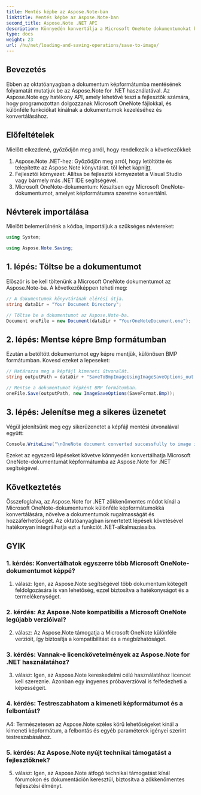 ```yaml
---
title: Mentés képbe az Aspose.Note-ban
linktitle: Mentés képbe az Aspose.Note-ban
second_title: Aspose.Note .NET API
description: Könnyedén konvertálja a Microsoft OneNote dokumentumokat képformátumba BMP-ben az Aspose.Note for .NET segítségével. Zökkenőmentes integráció, egyszerű lépések és robusztus funkcionalitás.
type: docs
weight: 23
url: /hu/net/loading-and-saving-operations/save-to-image/
---
```

## Bevezetés

Ebben az oktatóanyagban a dokumentum képformátumba mentésének folyamatát mutatjuk be az Aspose.Note for .NET használatával. Az Aspose.Note egy hatékony API, amely lehetővé teszi a fejlesztők számára, hogy programozottan dolgozzanak Microsoft OneNote fájlokkal, és különféle funkciókat kínálnak a dokumentumok kezeléséhez és konvertálásához.

## Előfeltételek

Mielőtt elkezdené, győződjön meg arról, hogy rendelkezik a következőkkel:

1.  Aspose.Note .NET-hez: Győződjön meg arról, hogy letöltötte és telepítette az Aspose.Note könyvtárat. től lehet kapni[itt](https://releases.aspose.com/note/net/).
2. Fejlesztői környezet: Állítsa be fejlesztői környezetét a Visual Studio vagy bármely más .NET IDE segítségével.
3. Microsoft OneNote-dokumentum: Készítsen egy Microsoft OneNote-dokumentumot, amelyet képformátumra szeretne konvertálni.

## Névterek importálása

Mielőtt belemerülnénk a kódba, importáljuk a szükséges névtereket:

```csharp
using System;

using Aspose.Note.Saving;
```

## 1. lépés: Töltse be a dokumentumot

Először is be kell töltenünk a Microsoft OneNote dokumentumot az Aspose.Note-ba. A következőképpen teheti meg:

```csharp
// A dokumentumok könyvtárának elérési útja.
string dataDir = "Your Document Directory";

// Töltse be a dokumentumot az Aspose.Note-ba.
Document oneFile = new Document(dataDir + "YourOneNoteDocument.one");
```

## 2. lépés: Mentse képre Bmp formátumban

Ezután a betöltött dokumentumot egy képre mentjük, különösen BMP formátumban. Kovesd ezeket a lepeseket:

```csharp
// Határozza meg a képfájl kimeneti útvonalát.
string outputPath = dataDir + "SaveToBmpImageUsingImageSaveOptions_out.bmp";

// Mentse a dokumentumot képként BMP formátumban.
oneFile.Save(outputPath, new ImageSaveOptions(SaveFormat.Bmp));
```

## 3. lépés: Jelenítse meg a sikeres üzenetet

Végül jelenítsünk meg egy sikerüzenetet a képfájl mentési útvonalával együtt:

```csharp
Console.WriteLine("\nOneNote document converted successfully to image in BMP format.\nFile saved at " + outputPath);
```

Ezeket az egyszerű lépéseket követve könnyedén konvertálhatja Microsoft OneNote-dokumentumát képformátumba az Aspose.Note for .NET segítségével.

## Következtetés

Összefoglalva, az Aspose.Note for .NET zökkenőmentes módot kínál a Microsoft OneNote-dokumentumok különféle képformátumokká konvertálására, növelve a dokumentumok rugalmasságát és hozzáférhetőségét. Az oktatóanyagban ismertetett lépések követésével hatékonyan integrálhatja ezt a funkciót .NET-alkalmazásaiba.

## GYIK

### 1. kérdés: Konvertálhatok egyszerre több Microsoft OneNote-dokumentumot képpé?

1. válasz: Igen, az Aspose.Note segítségével több dokumentum kötegelt feldolgozására is van lehetőség, ezzel biztosítva a hatékonyságot és a termelékenységet.

### 2. kérdés: Az Aspose.Note kompatibilis a Microsoft OneNote legújabb verzióival?

2. válasz: Az Aspose.Note támogatja a Microsoft OneNote különféle verzióit, így biztosítja a kompatibilitást és a megbízhatóságot.

### 3. kérdés: Vannak-e licenckövetelmények az Aspose.Note for .NET használatához?

3. válasz: Igen, az Aspose.Note kereskedelmi célú használatához licencet kell szereznie. Azonban egy ingyenes próbaverzióval is felfedezheti a képességeit.

### 4. kérdés: Testreszabhatom a kimeneti képformátumot és a felbontást?

A4: Természetesen az Aspose.Note széles körű lehetőségeket kínál a kimeneti képformátum, a felbontás és egyéb paraméterek igényei szerint testreszabásához.

### 5. kérdés: Az Aspose.Note nyújt technikai támogatást a fejlesztőknek?

5. válasz: Igen, az Aspose.Note átfogó technikai támogatást kínál fórumokon és dokumentáción keresztül, biztosítva a zökkenőmentes fejlesztési élményt.